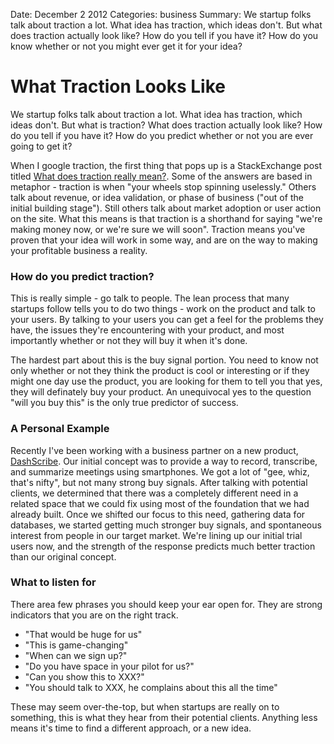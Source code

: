 Date: December 2 2012
Categories: business
Summary: We startup folks talk about traction a lot. What idea has traction, which ideas don't. But what does traction actually look like? How do you tell if you have it? How do you know whether or not you might ever get it for your idea?

# What Traction Looks Like

We startup folks talk about traction a lot. What idea has traction, which ideas don't. But what is traction? What does traction actually look like? How do you tell if you have it? How do you predict whether or not you are ever going to get it?

When I google traction, the first thing that pops up is a StackExchange post titled [What does traction really mean?](http://answers.onstartups.com/questions/2797/what-does-traction-really-mean). Some of the answers are based in metaphor - traction is when "your wheels stop spinning uselessly." Others talk about revenue, or idea validation, or phase of business ("out of the initial building stage"). Still others talk about market adoption or user action on the site. What this means is that traction is a shorthand for saying "we're making money now, or we're sure we will soon". Traction means you've proven that your idea will work in some way, and are on the way to making your profitable business a reality.

### How do you predict traction?

This is really simple - go talk to people. The lean process that many startups follow tells you to do two things - work on the product and talk to your users. By talking to your users you can get a feel for the problems they have, the issues they're encountering with your product, and most importantly whether or not they will buy it when it's done.

The hardest part about this is the buy signal portion. You need to know not only whether or not they think the product is cool or interesting or if they might one day use the product, you are looking for them to tell you that yes, they will definately buy your product. An unequivocal yes to the question "will you buy this" is the only true predictor of success. 

### A Personal Example

Recently I've been working with a business partner on a new product, [DashScribe](http://www.dashscribe.com). Our initial concept was to provide a way to record, transcribe, and summarize meetings using smartphones. We got a lot of "gee, whiz, that's nifty", but not many strong buy signals. After talking with potential clients, we determined that there was a completely different need in a related space that we could fix using most of the foundation that we had already built. Once we shifted our focus to this need, gathering data for databases, we started getting much stronger buy signals, and spontaneous interest from people in our target market. We're lining up our initial trial users now, and the strength of the response predicts much better traction than our original concept. 

### What to listen for

There area few phrases you should keep your ear open for. They are strong indicators that you are on the right track.

 * "That would be huge for us"
 * "This is game-changing"
 * "When can we sign up?"
 * "Do you have space in your pilot for us?"
 * "Can you show this to XXX?"
 * "You should talk to XXX, he complains about this all the time"

These may seem over-the-top, but when startups are really on to something, this is what they hear from their potential clients. Anything less means it's time to find a different approach, or a new idea.
